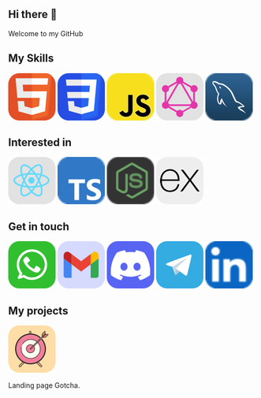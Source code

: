  <link rel="stylesheet" href="css/style.css" />

## Hi there 👋

Welcome to my GitHub

## My Skills

[![HTML icon](./assets/icons/HTML.svg)](#)
[![CSS icon](./assets/icons/CSS.svg)](#)
[![JavaScript icon](./assets/icons/JavaScript.svg)](#)
[![GraphQL icon](./assets/icons/GraphQL.svg)](#)
[![MySQL icon](./assets/icons/MySQL.svg)](#)

## Interested in

[![React icon](./assets/icons/React.svg)](#)
[![Typescript icon](./assets/icons/Typescript.svg)](#)
[![React icon](./assets/icons/NodeJS.svg)](#)
[![ExpressJS icon](./assets/icons/ExpressJS.svg)](#)

<!-- [![React icon](./assets/icons/NextJS.svg)](#) -->

## Get in touch

[![Whatsapp icon](./assets/icons/Whatsapp.svg)](#)
[![Gmail icon](./assets/icons/Gmail.svg)](mailto:tonic6101@gmail.com)
[![Discord icon](./assets/icons/Discord.svg)](https://discordapp.com/users/1008659940350636102)
[![Telegram icon](./assets/icons/Telegram.svg)](#)
[![Linkedin icon](./assets/icons/Linkedin.svg)](#)

## My projects

[![Gotcha icon](./assets/icons/Gotcha.svg)](#)

Landing page Gotcha.
